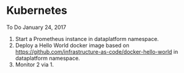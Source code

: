 # Kubernetes
To Do
January 24, 2017

1. Start a Prometheus instance in dataplatform namespace.
2. Deploy a Hello World docker image based on https://github.com/infrastructure-as-code/docker-hello-world in dataplatform namespace.
3. Monitor 2 via 1.
